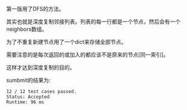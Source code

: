 第一版用了DFS的方法。

其实也就是深度复制邻接列表。列表的每一行都是一个节点，然后会有一个neighbors数组。

为了不重复新建节点用了一个dict来存储全部节点。

需要注意的是每次返回的或加入的都应该不是原来的节点[同一索引]。

这样才达到深度复制的目的。

sumbmit的结果为:
```
12 / 12 test cases passed.
Status: Accepted
Runtime: 96 ms
```
